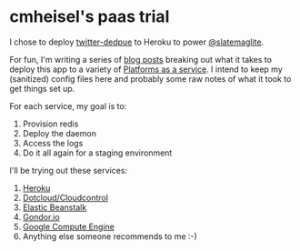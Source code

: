 cmheisel's paas trial
=========================

I chose to deploy [twitter-dedpue](http://github.com/cmheisel/twitter-dedupe) to Heroku to power [@slatemaglite](https://twitter.com/slatemaglite).

For fun, I'm writing a series of [blog posts](http://chrisheisel.com) breaking out what it takes to deploy this app to a variety of [Platforms as a service](http://en.wikipedia.org/wiki/Platform_as_a_service). I intend to keep my (sanitized) config files here and probably some raw notes of what it took to get things set up.

For each service, my goal is to:

1. Provision redis
2. Deploy the daemon
3. Access the logs
4. Do it all again for a staging environment

I'll be trying out these services:

1. [Heroku](http://www.heroku.com)
2. [Dotcloud/Cloudcontrol](https://www.dotcloud.com/)
3. [Elastic Beanstalk](http://aws.amazon.com/elasticbeanstalk/)
4. [Gondor.io](https://gondor.io/)
5. [Google Compute Engine](https://cloud.google.com/compute/)
6. Anything else someone recommends to me :-)
